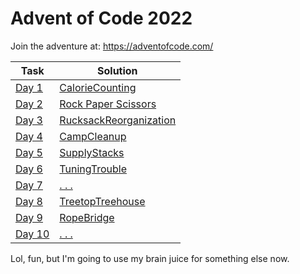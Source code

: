 # Advent of Code 2022

Join the adventure at:
https://adventofcode.com/

Task | Solution 
--- | --- 
[Day 1](https://adventofcode.com/2022/day/1) | [CalorieCounting](https://github.com/bisscay/advent-of-code-2022/blob/main/Day1/CalorieCounting.py) 
[Day 2](https://adventofcode.com/2022/day/2) | [Rock Paper Scissors](https://github.com/bisscay/advent-of-code-2022/blob/main/Day2/Day2.py) 
[Day 3](https://adventofcode.com/2022/day/3) | [RucksackReorganization](https://github.com/bisscay/advent-of-code-2022/blob/main/Day3/RucksackReorganization.py) 
[Day 4](https://adventofcode.com/2022/day/4) | [CampCleanup](https://github.com/bisscay/advent-of-code-2022/blob/main/Day4/CampCleanup.py) 
[Day 5](https://adventofcode.com/2022/day/5) | [SupplyStacks](https://github.com/bisscay/advent-of-code-2022/blob/main/Day5/SupplyStacks.py) 
[Day 6](https://adventofcode.com/2022/day/6) | [TuningTrouble](https://github.com/bisscay/advent-of-code-2022/blob/main/Day6/TuningTrouble.py) 
[Day 7](https://adventofcode.com/2022/day/7) | [. . .](https://github.com/bisscay/advent-of-code-2022/blob/main/Day7/Day7.py) 
[Day 8](https://adventofcode.com/2022/day/8) | [TreetopTreehouse](https://github.com/bisscay/advent-of-code-2022/blob/main/Day8/TreetopTreehouse.py) 
[Day 9](https://adventofcode.com/2022/day/9) | [RopeBridge](https://github.com/bisscay/advent-of-code-2022/blob/main/Day9/RopeBridge.py) 
[Day 10](https://adventofcode.com/2022/day/10) | [. . .]() 

Lol, fun, but I'm going to use my brain juice for something else now.
